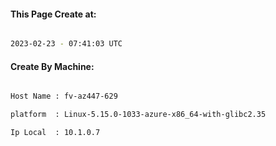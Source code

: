 
   
#### This Page Create at:

```bash

2023-02-23 - 07:41:03 UTC

```

#### Create By Machine:

```bash

Host Name : fv-az447-629

platform  : Linux-5.15.0-1033-azure-x86_64-with-glibc2.35

Ip Local  : 10.1.0.7

```

